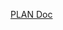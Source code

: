 [PLAN Doc](https://docs.google.com/document/d/1EsMQYsQIVFyK5Ea4-2POi3Q93GmbjDAEOQ2gwiXqsyA/edit?usp=sharing_)
